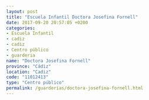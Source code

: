 ```yaml
---
layout: post
title: "Escuela Infantil Doctora Josefina Fornell"
date: 2017-09-20 20:57:05 +0200
categories:
- Escuela Infantil
- cadiz
- cadiz
- Centro público
- guarderia
name: "Doctora Josefina Fornell"
province: "Cádiz"
location: "Cadiz"
code: "11012413"
type: "Centro público"
permalink: /guarderias/doctora-josefina-fornell.html
---
```

